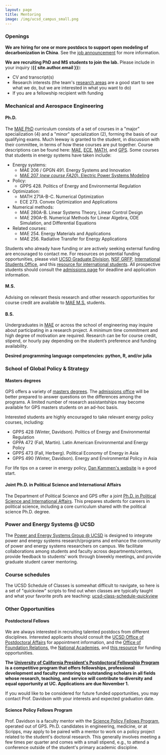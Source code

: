 ```yaml
---
layout: page
title: Mentoring
image: /img/ucsd_campus_small.png
---
```



### Openings

**We are hiring for one or more postdocs to support open modeling of decarbonization in China**. See the [job announcement](/2022-11-06-postdoc-open-modeling-decarbonization-china/) for more information.

**We are recruiting PhD and MS students to join the lab.** Please include in your inquiry (**{{ site.author.email }}**):

- CV and transcript(s)
- Research interests (the team's [research areas](/research/) are a good start to see what we do, but we are interested in what you want to do)
- If you are a fellowship recipient with funding


### Mechanical and Aerospace Engineering

#### Ph.D.

The [MAE PhD][mae-phd] curriculum consists of a set of courses in a "major" specialization (4) and a "minor" specialization (2), forming the basis of our qualifying exams. Much leeway is granted to the student, in discussion with their committee, in terms of how these courses are put together. Course descriptions can be found here: [MAE][mae], [ECE][ece], [MATH][math], and [GPS][gps]. Some courses that students in energy systems have taken include:
- Energy systems:
  - MAE 206 / GPGN 491. Energy Systems and Innovation
  - [MAE 207 (_new course FA20_). Electric Power Systems Modeling](/2020-09-03-new-course-mae207-power-systems-modeling/)
- Policy:
  - GPPS 428. Politics of Energy and Environmental Regulation
- Optimization:
	- MATH 271A-B-C. Numerical Optimization
	- ECE 273. Convex Optimization and Applications
- Numerical methods:
	- MAE 280A-B. Linear Systems Theory, Linear Control Design
	- MAE 290A–B. Numerical Methods for Linear Algebra, ODE Simulation, and Differential Equations
- Related courses:
	- MAE 254. Energy Materials and Applications
	- MAE 256. Radiative Transfer for Energy Applications

Students who already have funding or are actively seeking external funding are encouraged to contact me. For resources on potential funding opportunities, please visit [UCSD Graduate Division][grad-funding], [NSF GRFP][nsf-grfp], [International Students Office][ispo-funding], and this [resource for international students][caltech-funding]. All prospective students should consult the [admissions page][mae-phd-admissions] for deadline and application information.

#### M.S.

Advising on relevant thesis research and other research opportunities for course credit are available to [MAE M.S.][mae-ms] students.

#### B.S.

Undergraduates in [MAE][mae-bs] or across the school of engineering may inquire about participating in a research project. A minimum time commitment and high degree of motivation are required. Research can be for course credit, stipend, or hourly pay depending on the student’s preference and funding availability.

**Desired programming language competencies: python, R, and/or julia**

### School of Global Policy & Strategy

#### Masters degrees

GPS offers a variety of [masters degrees][gps-masters]. The [admissions office][gps-admissions] will be better prepared to answer questions on the differences among the programs. A limited number of research assistantships may become available for GPS masters students on an ad-hoc basis.

Interested students are highly encouraged to take relevant energy policy courses, including:
- GPPS 428 (Winter, Davidson). Politics of Energy and Environmental Regulation
- GPPA 472 (Fall, Martin). Latin American Environmental and Energy Policy
- GPPS 473 (Fall, Herberg). Political Economy of Energy in Asia
- GPPS 490 (Winter, Davidson). Energy and Environmental Policy in Asia

For life tips on a career in energy policy, [Dan Kammen's website][kammen] is a good start.

#### Joint Ph.D. in Political Science and International Affairs

The Department of Political Science and GPS offer a joint [Ph.D. in Political Science and International Affairs][gps-phd]. This prepares students for careers in political science, including a core curriculum shared with the political science Ph.D. degree.

### Power and Energy Systems @ UCSD

The [Power and Energy Systems Group @ UCSD][ucsd-pes] is designed to integrate power and energy systems research/programs and enhance the community of power and energy systems researchers on campus. We facilitate collaborations among students and faculty across departments/centers, provide feedback to students' work through biweekly meetings, and provide graduate student career mentoring.


### Course schedules

The UCSD Schedule of Classes is somewhat difficult to navigate, so here is a set of "quickview" scripts to find out when classes are typically taught and what your favorite profs are teaching: [ucsd-class-schedule-quickview][git-quickview]

### Other Opportunities

#### Postdoctoral Fellows

We are always interested in recruiting talented postdocs from different disciplines. Interested applicants should consult the [UCSD Office of Postdoctoral Affairs][postdoc] for appointment information, and the [Office of Foundation Relations][foundation], the [National Academies][NAS], and [this resource][harvard-funding] for funding opportunities.

**The [University of California President's Postdoctoral Fellowship Program](https://ppfp.ucop.edu/info/) is a competitive program that offers fellowships, professional development and faculty mentoring to outstanding scholars in all fields whose research, teaching, and service will contribute to diversity and equal opportunity at UC. Applications are due November 1.**

If you would like to be considered for future funded opportunities, you may contact Prof. Davidson with your interests and expected graduation date.

#### Science Policy Fellows Program

Prof. Davidson is a faculty mentor with the [Science Policy Fellows Program][science-policy], operated out of GPS. Ph.D. candidates in engineering, medicine, or at Scripps, may apply to be paired with a mentor to work on a policy project related to the student's doctoral research. This generally involves meeting a few times per quarter and comes with a small stipend, e.g., to attend a conference outside of the student's primary academic discipline.

[mae]: http://www.ucsd.edu/catalog/courses/MAE.html
[ece]: http://www.ucsd.edu/catalog/courses/ECE.html
[math]: https://www.ucsd.edu/catalog/courses/MATH.html
[gps]: https://www.ucsd.edu/catalog/courses/GPS.html

[mae-phd]: http://maeweb.ucsd.edu/grad/phd
[mae-phd-admissions]: http://maeweb.ucsd.edu/grad/admissions
[mae-ms]: http://maeweb.ucsd.edu/grad/ms
[mae-bs]: http://maeweb.ucsd.edu/undergrad/programs
[gps-phd]: https://polisci.ucsd.edu/grad/prospective-students/interdisciplinary-phd-program/index.html
[gps-masters]: http://gps.ucsd.edu/admissions/degrees-at-a-glance.html
[gps-admissions]: http://gps.ucsd.edu/admissions/contact-admission.html
[ucsd-pes]: https://power-energy.eng.ucsd.edu/
[science-policy]: https://gps.ucsd.edu/faculty-research/research/science-policy-fellows.html
[postdoc]: http://postdoc.ucsd.edu/
[foundation]: https://foundationrelations.ucsd.edu/funding-opportunities/postdoctoral-funding-opportunities.html
[NAS]: https://www.national-academies.org/grantprograms/index.html
[harvard-funding]: https://research.fas.harvard.edu/postdoc_opportunities
[kammen]: http://kammen.berkeley.edu/advice.html
[grad-funding]: http://grad.ucsd.edu/financial/fellowships/
[nsf-grfp]: https://www.nsfgrfp.org/
[ispo-funding]: https://ispo.ucsd.edu/advising/financial/scholarships-grants.html
[caltech-funding]: https://www.gradoffice.caltech.edu/financialsupport/ExternalInternational

[git-quickview]: https://github.com/east-winds/ucsd-class-schedule-quickview
